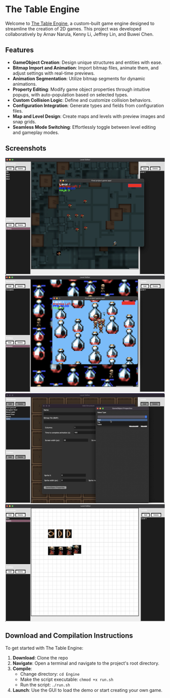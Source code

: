 # The Table Engine

Welcome to [The Table Engine](https://kli63.github.io/EngineDocs/), a custom-built game engine designed to streamline the creation of 2D games. This project was developed collaboratively by Arnav Narula, Kenny Li, Jeffrey Lin, and Buwei Chen.

## Features

- **GameObject Creation**: Design unique structures and entities with ease.
- **Bitmap Import and Animation**: Import bitmap files, animate them, and adjust settings with real-time previews.
- **Animation Segmentation**: Utilize bitmap segments for dynamic animations.
- **Property Editing**: Modify game object properties through intuitive popups, with auto-population based on selected types.
- **Custom Collision Logic**: Define and customize collision behaviors.
- **Configuration Integration**: Generate types and fields from configuration files.
- **Map and Level Design**: Create maps and levels with preview images and snap grids.
- **Seamless Mode Switching**: Effortlessly toggle between level editing and gameplay modes.

## Screenshots

![Screenshot 1](assets/screenshot1.png)
![Screenshot 2](assets/screenshot2.png)
![Screenshot 3](assets/screenshot3.png)
![Screenshot 4](assets/screenshot4.png)

## Download and Compilation Instructions

To get started with The Table Engine:

1. **Download**: Clone the repo
2. **Navigate**: Open a terminal and navigate to the project's root directory.
3. **Compile**:
   - Change directory: `cd Engine`
   - Make the script executable: `chmod +x run.sh`
   - Run the script: `./run.sh`
4. **Launch**: Use the GUI to load the demo or start creating your own game.
